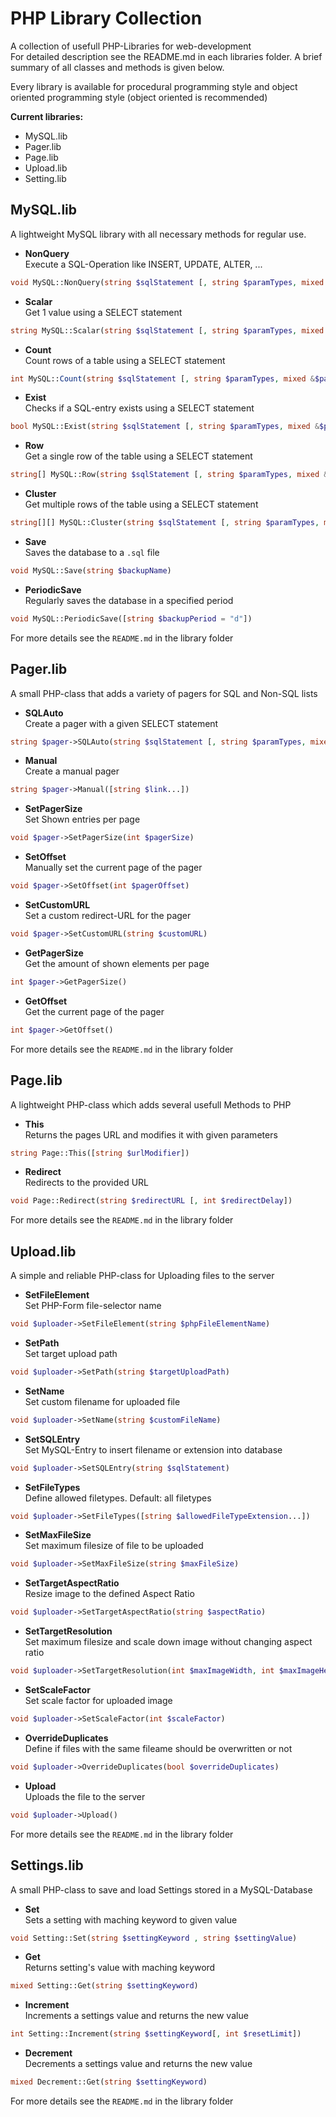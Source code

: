 # PHP Library Collection
A collection of usefull PHP-Libraries for web-development<br />
For detailed description see the README.md in each libraries folder.
A brief summary of all classes and methods is given below.

Every library is available for procedural programming style 
and object oriented programming style (object oriented is recommended)

__Current libraries:__
- MySQL.lib
- Pager.lib
- Page.lib
- Upload.lib
- Setting.lib

## MySQL.lib
A lightweight MySQL library with all necessary methods for regular use.

- __NonQuery__<br />
Execute a SQL-Operation like INSERT, UPDATE, ALTER, ...<br />
```php
void MySQL::NonQuery(string $sqlStatement [, string $paramTypes, mixed &$parameters...])
```

- __Scalar__<br />
Get 1 value using a SELECT statement<br />
```php
string MySQL::Scalar(string $sqlStatement [, string $paramTypes, mixed &$parameters...])
```

- __Count__<br />
Count rows of a table using a SELECT statement<br />
```php
int MySQL::Count(string $sqlStatement [, string $paramTypes, mixed &$parameters...])
```

- __Exist__<br />
Checks if a SQL-entry exists using a SELECT statement<br />
```php
bool MySQL::Exist(string $sqlStatement [, string $paramTypes, mixed &$parameters...])
```

- __Row__<br />
Get a single row of the table using a SELECT statement<br />
```php
string[] MySQL::Row(string $sqlStatement [, string $paramTypes, mixed &$parameters...])
```

- __Cluster__<br />
Get multiple rows of the table using a SELECT statement<br />
```php
string[][] MySQL::Cluster(string $sqlStatement [, string $paramTypes, mixed &$parameters...])
```

- __Save__<br />
Saves the database to a `.sql` file<br />
```php
void MySQL::Save(string $backupName)
```

- __PeriodicSave__<br />
Regularly saves the database in a specified period<br />
```php
void MySQL::PeriodicSave([string $backupPeriod = "d"])
```

For more details see the `README.md` in the library folder

## Pager.lib
A small PHP-class that adds a variety of pagers for SQL and Non-SQL lists

- __SQLAuto__<br />
Create a pager with a given SELECT statement<br />
```php
string $pager->SQLAuto(string $sqlStatement [, string $paramTypes, mixed &$parameters...])
```

- __Manual__<br />
Create a manual pager<br />
```php
string $pager->Manual([string $link...])
```

- __SetPagerSize__<br />
Set Shown entries per page<br />
```php
void $pager->SetPagerSize(int $pagerSize)
```

- __SetOffset__<br />
Manually set the current page of the pager<br />
```php
void $pager->SetOffset(int $pagerOffset)
```

- __SetCustomURL__<br />
Set a custom redirect-URL for the pager<br />
```php
void $pager->SetCustomURL(string $customURL)
```

- __GetPagerSize__<br />
Get the amount of shown elements per page<br />
```php
int $pager->GetPagerSize()
```

- __GetOffset__<br />
Get the current page of the pager<br />
```php
int $pager->GetOffset()
```

For more details see the `README.md` in the library folder

## Page.lib
A lightweight PHP-class which adds several usefull Methods to PHP
- __This__<br />
Returns the pages URL and modifies it with given parameters<br />
```php
string Page::This([string $urlModifier])
```

- __Redirect__<br />
Redirects to the provided URL<br />
```php
void Page::Redirect(string $redirectURL [, int $redirectDelay])
```

For more details see the `README.md` in the library folder

## Upload.lib
A simple and reliable PHP-class for Uploading files to the server

- __SetFileElement__<br />
Set PHP-Form file-selector name<br />
```php
void $uploader->SetFileElement(string $phpFileElementName)
```

- __SetPath__<br />
Set target upload path<br />
```php
void $uploader->SetPath(string $targetUploadPath)
```

- __SetName__<br />
Set custom filename for uploaded file<br />
```php
void $uploader->SetName(string $customFileName)
```

- __SetSQLEntry__<br />
Set MySQL-Entry to insert filename or extension into database<br />
```php
void $uploader->SetSQLEntry(string $sqlStatement)
```

- __SetFileTypes__<br />
Define allowed filetypes. Default: all filetypes<br />
```php
void $uploader->SetFileTypes([string $allowedFileTypeExtension...])
```

- __SetMaxFileSize__<br />
Set maximum filesize of file to be uploaded<br />
```php
void $uploader->SetMaxFileSize(string $maxFileSize)
```

- __SetTargetAspectRatio__<br />
Resize image to the defined Aspect Ratio<br />
```php
void $uploader->SetTargetAspectRatio(string $aspectRatio)
```

- __SetTargetResolution__<br />
Set maximum filesize and scale down image without changing aspect ratio<br />
```php
void $uploader->SetTargetResolution(int $maxImageWidth, int $maxImageHeight)
```

- __SetScaleFactor__<br />
Set scale factor for uploaded image<br />
```php
void $uploader->SetScaleFactor(int $scaleFactor)
```

- __OverrideDuplicates__<br />
Define if files with the same fileame should be overwritten or not<br />
```php
void $uploader->OverrideDuplicates(bool $overrideDuplicates)
```

- __Upload__<br />
Uploads the file to the server<br />
```php
void $uploader->Upload()
```


For more details see the `README.md` in the library folder

## Settings.lib
A small PHP-class to save and load Settings stored in a MySQL-Database
- __Set__<br />
Sets a setting with maching keyword to given value<br />
```php
void Setting::Set(string $settingKeyword , string $settingValue)
```

- __Get__<br />
Returns setting's value with maching keyword<br />
```php
mixed Setting::Get(string $settingKeyword)
```

- __Increment__<br />
Increments a settings value and returns the new value<br />
```php
int Setting::Increment(string $settingKeyword[, int $resetLimit])
```

- __Decrement__<br />
Decrements a settings value and returns the new value<br />
```php
mixed Decrement::Get(string $settingKeyword)
```


For more details see the `README.md` in the library folder
